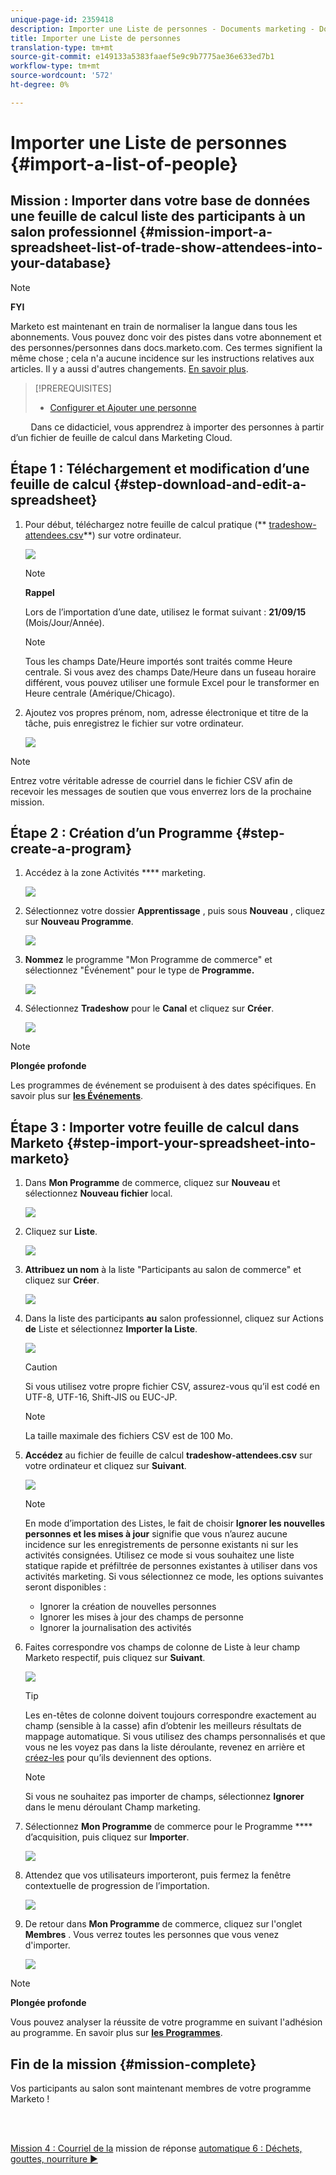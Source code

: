 ```yaml
---
unique-page-id: 2359418
description: Importer une Liste de personnes - Documents marketing - Documentation du produit
title: Importer une Liste de personnes
translation-type: tm+mt
source-git-commit: e149133a5383faaef5e9c9b7775ae36e633ed7b1
workflow-type: tm+mt
source-wordcount: '572'
ht-degree: 0%

---
```



# Importer une Liste de personnes {#import-a-list-of-people}

## Mission : Importer dans votre base de données une feuille de calcul liste des participants à un salon professionnel {#mission-import-a-spreadsheet-list-of-trade-show-attendees-into-your-database}

>[!NOTE]
>
>**FYI**
>
>Marketo est maintenant en train de normaliser la langue dans tous les abonnements. Vous pouvez donc voir des pistes dans votre abonnement et des personnes/personnes dans docs.marketo.com. Ces termes signifient la même chose ; cela n&#39;a aucune incidence sur les instructions relatives aux articles. Il y a aussi d&#39;autres changements. [En savoir plus](http://docs.marketo.com/display/DOCS/Updates+to+Marketo+Terminology).

>[!PREREQUISITES]
>
>* [Configurer et Ajouter une personne](get-set-up-and-add-a-person.md)

>



`   
`  Dans ce didacticiel, vous apprendrez à importer des personnes à partir d’un fichier de feuille de calcul dans Marketing Cloud.

## Étape 1 : Téléchargement et modification d’une feuille de calcul {#step-download-and-edit-a-spreadsheet}

1. Pour début, téléchargez notre feuille de calcul pratique (** [tradeshow-attendees.csv](http://docs.marketo.com/display/docs/assets/tradeshow-attendees.csv)**) sur votre ordinateur.

   ![](assets/image2014-9-24-12-3a5-3a0.png)

   >[!NOTE]
   >
   >**Rappel**
   >
   >
   >Lors de l’importation d’une date, utilisez le format suivant : **21/09/15** (Mois/Jour/Année).

   >[!NOTE]
   >
   >Tous les champs Date/Heure importés sont traités comme Heure centrale. Si vous avez des champs Date/Heure dans un fuseau horaire différent, vous pouvez utiliser une formule Excel pour le transformer en Heure centrale (Amérique/Chicago).

1. Ajoutez vos propres prénom, nom, adresse électronique et titre de la tâche, puis enregistrez le fichier sur votre ordinateur.

   ![](assets/image2014-9-24-12-3a5-3a30.png)

>[!NOTE]
>
>Entrez votre véritable adresse de courriel dans le fichier CSV afin de recevoir les messages de soutien que vous enverrez lors de la prochaine mission.

## Étape 2 : Création d’un Programme {#step-create-a-program}

1. Accédez à la zone Activités **** marketing.

   ![](assets/ma-2.png)

1. Sélectionnez votre dossier **Apprentissage** , puis sous **Nouveau** , cliquez sur **Nouveau Programme**.

   ![](assets/image2014-9-24-12-3a21-3a13.png)

1. **Nommez** le programme &quot;Mon Programme de commerce&quot; et sélectionnez &quot;Événement&quot; pour le type de **Programme.**

   ![](assets/image2014-9-24-12-3a21-3a25.png)

1. Sélectionnez **Tradeshow** pour le **Canal** et cliquez sur **Créer**.

   ![](assets/image2014-9-24-12-3a21-3a39.png)

>[!NOTE]
>
>**Plongée profonde**
>
>Les programmes de événement se produisent à des dates spécifiques. En savoir plus sur [**les Événements**](http://docs.marketo.com/display/docs/events).

## Étape 3 : Importer votre feuille de calcul dans Marketo {#step-import-your-spreadsheet-into-marketo}

1. Dans **Mon Programme** de commerce, cliquez sur **Nouveau** et sélectionnez **Nouveau fichier** local.

   ![](assets/seven-3.png)

1. Cliquez sur **Liste**.

   ![](assets/image2014-9-24-12-3a22-3a56.png)

1. **Attribuez un nom** à la liste &quot;Participants au salon de commerce&quot; et cliquez sur **Créer**.

   ![](assets/image2014-9-24-12-3a23-3a9.png)

1. Dans la liste des participants **au** salon professionnel, cliquez sur Actions **de** Liste et sélectionnez **Importer la Liste**.

   ![](assets/ten-2.png)

   >[!CAUTION]
   >
   >Si vous utilisez votre propre fichier CSV, assurez-vous qu’il est codé en UTF-8, UTF-16, Shift-JIS ou EUC-JP.

   >[!NOTE]
   >
   >La taille maximale des fichiers CSV est de 100 Mo.

1. **Accédez** au fichier de feuille de calcul **tradeshow-attendees.csv** sur votre ordinateur et cliquez sur **Suivant**.

   ![](assets/eleven-2.png)

   >[!NOTE]
   >
   >En mode d’importation des Listes, le fait de choisir **Ignorer les nouvelles personnes et les mises à jour** signifie que vous n’aurez aucune incidence sur les enregistrements de personne existants ni sur les activités consignées. Utilisez ce mode si vous souhaitez une liste statique rapide et préfiltrée de personnes existantes à utiliser dans vos activités marketing. Si vous sélectionnez ce mode, les options suivantes seront disponibles :
   >
   >    
   >    
   >    * Ignorer la création de nouvelles personnes
   >    * Ignorer les mises à jour des champs de personne
   >    * Ignorer la journalisation des activités


1. Faites correspondre vos champs de colonne de Liste à leur champ Marketo respectif, puis cliquez sur **Suivant**.

   ![](assets/image2014-9-24-12-3a24-3a49.png)

   >[!TIP]
   >
   >Les en-têtes de colonne doivent toujours correspondre exactement au champ (sensible à la casse) afin d’obtenir les meilleurs résultats de mappage automatique. Si vous utilisez des champs personnalisés et que vous ne les voyez pas dans la liste déroulante, revenez en arrière et [créez-les](http://docs.marketo.com/display/DOCS/Create+a+Custom+Field+in+Marketo) pour qu’ils deviennent des options.

   >[!NOTE]
   >
   >Si vous ne souhaitez pas importer de champs, sélectionnez **Ignorer** dans le menu déroulant Champ marketing.

1. Sélectionnez **Mon Programme** de commerce pour le Programme **** d’acquisition, puis cliquez sur **Importer**.

   ![](assets/image2014-9-24-12-3a25-3a1.png)

1. Attendez que vos utilisateurs importeront, puis fermez la fenêtre contextuelle de progression de l’importation.

   ![](assets/image2014-9-24-12-3a25-3a13.png)

1. De retour dans **Mon Programme** de commerce, cliquez sur l&#39;onglet **Membres** . Vous verrez toutes les personnes que vous venez d&#39;importer.

   ![](assets/fifteen-1.png)

>[!NOTE]
>
>**Plongée profonde**
>
>Vous pouvez analyser la réussite de votre programme en suivant l&#39;adhésion au programme. En savoir plus sur [**les Programmes**](http://docs.marketo.com/display/docs/programs).

## Fin de la mission {#mission-complete}

Vos participants au salon sont maintenant membres de votre programme Marketo !

<br> 

[Mission 4 : Courriel de la](email-auto-response.md) mission de réponse [automatique 6 : Déchets, gouttes, nourriture ►](drip-drip-nurture.md)